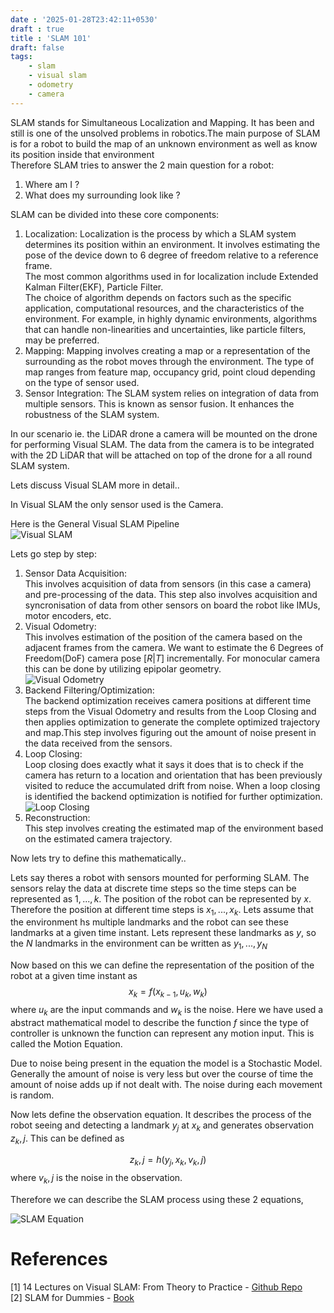 ```yaml
---
date : '2025-01-28T23:42:11+0530'
draft : true
title : 'SLAM 101'
draft: false
tags: 
    - slam
    - visual slam
    - odometry
    - camera
---
```


SLAM stands for Simultaneous Localization and Mapping. It has been and still is one of the unsolved problems in robotics.The main purpose of SLAM is for a robot to build the map of an unknown environment as well as know its position inside that environment\
Therefore SLAM tries to answer the 2 main question for a robot:
1. Where am I ?
2. What does my surrounding look like ?

SLAM can be divided into these core components:
1. Localization: Localization is the process by which a SLAM system determines its position within an environment. It involves estimating the pose of the device down to 6 degree of freedom relative to a reference frame.\
The most common algorithms used in for localization include Extended Kalman Filter(EKF), Particle Filter.\
The choice of algorithm depends on factors such as the specific application, computational resources, and the characteristics of the environment. For example, in highly dynamic environments, algorithms that can handle non-linearities and uncertainties, like particle filters, may be preferred.
2. Mapping: Mapping involves creating a map or a representation of the surrounding as the robot moves through the environment. The type of map ranges from feature map, occupancy grid, point cloud depending on the type of sensor used.
3. Sensor Integration: The SLAM system relies on integration of data from multiple sensors. This is known as sensor fusion. It enhances the robustness of the SLAM system.

In our scenario ie. the LiDAR drone a camera will be mounted on the drone for performing Visual SLAM. The data from the camera is to be integrated with the 2D LiDAR that will be attached on top of the drone for a all round SLAM system.

Lets discuss Visual SLAM more in detail..

In Visual SLAM the only sensor used is the Camera.

Here is the General Visual SLAM Pipeline\
![Visual SLAM](../../pics/SLAM1/framework.png)

Lets go step by step:
1. Sensor Data Acquisition:\
This involves acquisition of data from sensors (in this case a camera) and pre-processing of the data. This step also involves acquisition and syncronisation of data from other sensors on board the robot like IMUs, motor encoders, etc.
2. Visual Odometry:\
This involves estimation of the position of the camera based on the adjacent frames from the camera. We want to estimate the 6 Degrees of Freedom(DoF) camera pose $[R|T]$ incrementally.
For monocular camera this can be done by utilizing epipolar geometry.\
![Visual Odometry](../../pics/SLAM1/visual_odo.png)
3. Backend Filtering/Optimization:\
The backend optimization receives camera positions at different time steps from the Visual Odometry and results from the Loop Closing and then applies optimization to generate the complete optimized trajectory and map.This step involves figuring out the amount of noise present in the data received from the sensors.
4. Loop Closing:\
Loop closing does exactly what it says it does that is to check if the camera has return to a location and orientation that has been previously visited to reduce the accumulated drift from noise. When a loop closing is identified the backend optimization is notified for further optimization.\
![Loop Closing](../../pics/SLAM1/loop_closing.png)
5. Reconstruction:\
This step involves creating the estimated map of the environment based on the estimated camera trajectory.

Now lets try to define this mathematically..

Lets say theres a robot with sensors mounted for performing SLAM. The sensors relay the data at discrete time steps so the time steps can be represented as $1,...,k$. The position of the robot can be represented by $x$. Therefore the position at different time steps is $x_1,...,x_k$. Lets assume that the environment hs multiple landmarks and the robot can see these landmarks at a given time instant. Lets represent these landmarks as $y$, so the $N$ landmarks in the environment can be written as $y_1,...,y_N$

Now based on this we can define the representation of the position of the robot at a given time instant as 
$$x_k = f(x_{k-1}, u_k, w_k)$$
where $u_k$ are the input commands and $w_k$ is the noise. Here we have used a abstract mathematical model to describe the function $f$ since the type of controller is unknown the function can represent any motion input. This is called the Motion Equation.

Due to noise being present in the equation the model is a Stochastic Model. Generally the amount of noise is very less but over the course of time the amount of noise adds up if not dealt with. The noise during each movement is random.

Now lets define the observation equation. It describes the process of the robot seeing and detecting a landmark $y_j$ at $x_k$ and generates observation $z_k,j$. This can be defined as

$$z_k,j = h(y_j, x_k, v_k,j)$$
where $v_k,j$ is the noise in the observation.

Therefore we can describe the SLAM process using these 2 equations,

![SLAM Equation](../../pics/SLAM1/equation.png)

# References
[1] 14 Lectures on Visual SLAM: From Theory to Practice - [Github Repo](https://github.com/gaoxiang12/slambook-en/tree/master)\
[2] SLAM for Dummies - [Book](https://dspace.mit.edu/bitstream/handle/1721.1/119149/16-412j-spring-2005/contents/projects/1aslam_blas_repo.pdf)